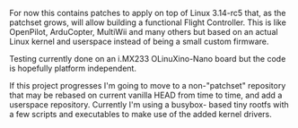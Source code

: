 For now this contains patches to apply on top of Linux 3.14-rc5 that,
as the patchset grows, will allow building a functional Flight
Controller.  This is like OpenPilot, ArduCopter, MultiWii and many
others but based on an actual Linux kernel and userspace instead of
being a small custom firmware.

Testing currently done on an i.MX233 OLinuXino-Nano board but the code
is hopefully platform independent.

If this project progresses I'm going to move to a non-"patchset"
repository that may be rebased on current vanilla HEAD from time to
time, and add a userspace repository.  Currently I'm using a busybox-
based tiny rootfs with a few scripts and executables to make use of
the added kernel drivers.
